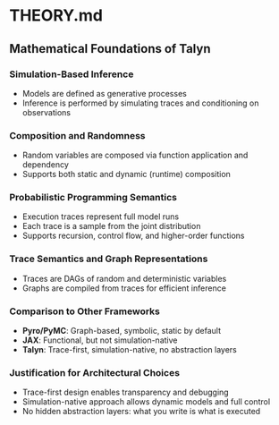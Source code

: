# THEORY.md

## Mathematical Foundations of Talyn

### Simulation-Based Inference
- Models are defined as generative processes
- Inference is performed by simulating traces and conditioning on observations

### Composition and Randomness
- Random variables are composed via function application and dependency
- Supports both static and dynamic (runtime) composition

### Probabilistic Programming Semantics
- Execution traces represent full model runs
- Each trace is a sample from the joint distribution
- Supports recursion, control flow, and higher-order functions

### Trace Semantics and Graph Representations
- Traces are DAGs of random and deterministic variables
- Graphs are compiled from traces for efficient inference

### Comparison to Other Frameworks
- **Pyro/PyMC**: Graph-based, symbolic, static by default
- **JAX**: Functional, but not simulation-native
- **Talyn**: Trace-first, simulation-native, no abstraction layers

### Justification for Architectural Choices
- Trace-first design enables transparency and debugging
- Simulation-native approach allows dynamic models and full control
- No hidden abstraction layers: what you write is what is executed
